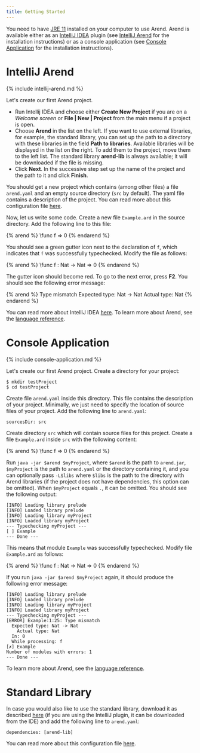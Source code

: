 ```yaml
---
title: Getting Started
---
```


You need to have [JRE 11] installed on your computer to use Arend.
Arend is available either as an [IntelliJ IDEA](https://www.jetbrains.com/idea) plugin (see [IntelliJ Arend](#intellij-arend) for the installation instructions)
or as a console application (see [Console Application](#console-application) for the installation instructions).

 [JRE 11]: https://www.oracle.com/java/technologies/javase/jdk11-archive-downloads.html

# IntelliJ Arend

{% include intellij-arend.md %}

Let's create our first Arend project.

* Run Intellij IDEA and choose either **Create New Project** if you are on a _Welcome screen_ or **File \| New \| Project** from the main menu if a project is open.
* Choose **Arend** in the list on the left. If you want to use external libraries, for example, the standard library,
you can set up the path to a directory with these libraries in the field **Path to libraries**.
Available libraries will be displayed in the list on the right.
To add them to the project, move them to the left list.
The standard library **arend-lib** is always available; it will be downloaded if the file is missing.
* Click **Next**. In the successive step set up the name of the project and the path to it and click **Finish**.

You should get a new project which contains (among other files) a file `arend.yaml` and an empty source directory
(`src` by default).
The yaml file contains a description of the project.
You can read more about this configuration file [here](libraries).

Now, let us write some code.
Create a new file `Example.ard` in the source directory.
Add the following line to this file:

{% arend %}
\func f => 0
{% endarend %}

You should see a green gutter icon next to the declaration of `f`, which indicates that `f` was successfully typechecked.
Modify the file as follows:

{% arend %}
\func f : Nat -> Nat => 0
{% endarend %}

The gutter icon should become red.
To go to the next error, press **F2**.
You should see the following error message:

{% arend %}
Type mismatch
  Expected type: Nat -> Nat
    Actual type: Nat
{% endarend %}

You can read more about IntelliJ IDEA [here](https://www.jetbrains.com/help/idea/discover-intellij-idea.html).
To learn more about Arend, see the [language reference](language-reference).

# Console Application

{% include console-application.md %}

Let's create our first Arend project.
Create a directory for your project:

```shell
$ mkdir testProject
$ cd testProject
```

Create file `arend.yaml` inside this directory.
This file contains the description of your project.
Minimally, we just need to specify the location of source files of your project.
Add the following line to `arend.yaml`:
```
sourcesDir: src
```

Create directory `src` which will contain source files for this project.
Create a file `Example.ard` inside `src` with the following content:

{% arend %}
\func f => 0
{% endarend %}

Run `java -jar $arend $myProject`, where `$arend` is the path to `arend.jar`, `$myProject` is the path to `arend.yaml` or the directory containing it,
and you can optionally pass `-L$libs` where `$libs` is the path to the directory with Arend libraries (if the project does not have dependencies, this option can be omitted).
When `$myProject` equals `.`, it can be omitted.
You should see the following output:
```
[INFO] Loading library prelude
[INFO] Loaded library prelude
[INFO] Loading library myProject
[INFO] Loaded library myProject
--- Typechecking myProject ---
[ ] Example
--- Done ---
```

This means that module `Example` was successfully typechecked.
Modify file `Example.ard` as follows:

{% arend %}
\func f : Nat -> Nat => 0
{% endarend %}

If you run `java -jar $arend $myProject` again, it should produce the following error message:

```
[INFO] Loading library prelude
[INFO] Loaded library prelude
[INFO] Loading library myProject
[INFO] Loaded library myProject
--- Typechecking myProject ---
[ERROR] Example:1:25: Type mismatch
  Expected type: Nat -> Nat
    Actual type: Nat
  In: 0
  While processing: f
[✗] Example
Number of modules with errors: 1
--- Done ---
```

To learn more about Arend, see the [language reference](language-reference).

# Standard Library

In case you would also like to use the standard library, download it as described [here](/download#standard-library) (if you are using the IntelliJ plugin, it can be downloaded from the IDE) and add the following line to `arend.yaml`:
```
dependencies: [arend-lib]
```
You can read more about this configuration file [here](libraries).
